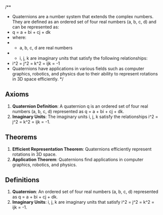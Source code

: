 /**
 * Quaternions are a number system that extends the complex numbers. They are defined as an ordered set of four real numbers (a, b, c, d) and can be represented as:
 * q = a + bi + cj + dk
 * where:
 * - a, b, c, d are real numbers
 * - i, j, k are imaginary units that satisfy the following relationships:
 *   i^2 = j^2 = k^2 = ijk = -1
 * Quaternions have applications in various fields such as computer graphics, robotics, and physics due to their ability to represent rotations in 3D space efficiently.
 */

## Axioms

1. **Quaternion Definition**: A quaternion q is an ordered set of four real numbers (a, b, c, d) represented as q = a + bi + cj + dk.
2. **Imaginary Units**: The imaginary units i, j, k satisfy the relationships i^2 = j^2 = k^2 = ijk = -1.

## Theorems

1. **Efficient Representation Theorem**: Quaternions efficiently represent rotations in 3D space.
2. **Application Theorem**: Quaternions find applications in computer graphics, robotics, and physics.

## Definitions

1. **Quaternion**: An ordered set of four real numbers (a, b, c, d) represented as q = a + bi + cj + dk.
2. **Imaginary Units**: i, j, k are imaginary units that satisfy i^2 = j^2 = k^2 = ijk = -1.
